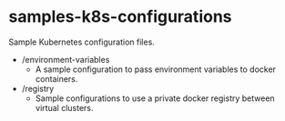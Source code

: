 # samples-k8s-configurations

Sample Kubernetes configuration files.

- /environment-variables
    - A sample configuration to pass environment variables to docker containers.
- /registry
    - Sample configurations to use a private docker registry between virtual clusters.

